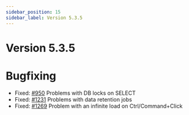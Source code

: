 ```yaml
---
sidebar_position: 15
sidebar_label: Version 5.3.5
---
```


# Version 5.3.5

# Bugfixing
- Fixed: [#950](https://github.com/reportportal/reportportal/issues/950) Problems with DB locks on SELECT
- Fixed: [#1231](https://github.com/reportportal/reportportal/issues/1231)  Problems with data retention jobs
- Fixed: [#1269](https://github.com/reportportal/reportportal/issues/1269) Problem with an infinite load on Ctrl/Command+Click 
